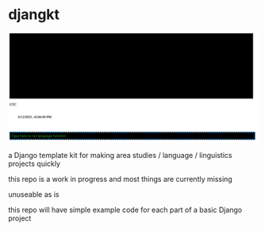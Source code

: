 # djangkt

![screenshot](https://github.com/handyc/djangkt/raw/main/static/webapp/img/screenshot.png "app screenshot example")


a Django template kit for making area studies / language / linguistics projects quickly

this repo is a work in progress and most things are currently missing

unuseable as is

this repo will have simple example code for each part of a basic Django project
